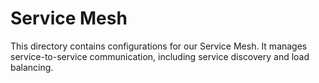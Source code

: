 # Service Mesh
This directory contains configurations for our Service Mesh.
It manages service-to-service communication, including service discovery and load balancing.
